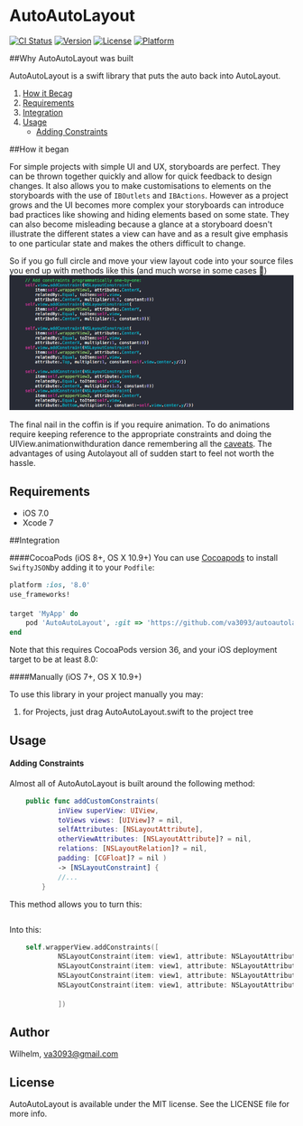 # AutoAutoLayout

[![CI Status](http://img.shields.io/travis/Wilhelm/AutoAutoLayout.svg?style=flat)](https://travis-ci.org/Wilhelm/AutoAutoLayout)
[![Version](https://img.shields.io/cocoapods/v/AutoAutoLayout.svg?style=flat)](http://cocoapods.org/pods/AutoAutoLayout)
[![License](https://img.shields.io/cocoapods/l/AutoAutoLayout.svg?style=flat)](http://cocoapods.org/pods/AutoAutoLayout)
[![Platform](https://img.shields.io/cocoapods/p/AutoAutoLayout.svg?style=flat)](http://cocoapods.org/pods/AutoAutoLayout)

##Why AutoAutoLayout was built

AutoAutoLayout is a swift library that puts the auto back into AutoLayout.

1. [How it Becag](#how-it-began)
1. [Requirements](#requirements)
1. [Integration](#integration)
1. [Usage](#usage)
	- [Adding Constraints](#adding-constraints)

##How it began

For simple projects with simple UI and UX, storyboards are perfect. They can be thrown together quickly and allow for quick feedback to design changes. It also allows you to make customisations to elements on the storyboards with the use of `IBOutlets` and `IBActions`. However as a project grows and the UI becomes more complex your storyboards can introduce bad practices like showing and hiding elements based on some state. They can also become misleading because a glance at a storyboard doesn't illustrate the different states a view can have and as a result give emphasis to one particular state and makes the others difficult to change. 

So if you go full circle and move your view layout code into your source files you end up with methods like this (and much worse in some cases :grimacing:)
![Screenshot of update constraints method](ReadmeAssets/constraints.png?raw=true)

The final nail in the coffin is if you require animation. To do animations require keeping reference to the appropriate constraints and doing the UIView.animationwithduration dance remembering all the [caveats](http://stackoverflow.com/questions/18363399/autolayout-animation-issue). The advantages of using Autolayout all of sudden start to feel not worth the hassle. 

## Requirements

- iOS 7.0
- Xcode 7

##Integration

####CocoaPods (iOS 8+, OS X 10.9+)
You can use [Cocoapods](http://cocoapods.org/) to install `SwiftyJSON`by adding it to your `Podfile`:
```ruby
platform :ios, '8.0'
use_frameworks!

target 'MyApp' do
	pod 'AutoAutoLayout', :git => 'https://github.com/va3093/autoautolayout.git'
end
```
Note that this requires CocoaPods version 36, and your iOS deployment target to be at least 8.0:


####Manually (iOS 7+, OS X 10.9+)

To use this library in your project manually you may:  

1. for Projects, just drag AutoAutoLayout.swift to the project tree

## Usage

#### Adding Constraints

Almost all of AutoAutoLayout is built around the following method:

```swift
	public func addCustomConstraints(
        	inView superView: UIView,
        	toViews views: [UIView]? = nil,
        	selfAttributes: [NSLayoutAttribute],
        	otherViewAttributes: [NSLayoutAttribute]? = nil,
        	relations: [NSLayoutRelation]? = nil,
        	padding: [CGFloat]? = nil )
        	-> [NSLayoutConstraint] {
			//... 
		}
```
This method allows you to turn this:
```swift

```

Into this:
```swift
	self.wrapperView.addConstraints([
			NSLayoutConstraint(item: view1, attribute: NSLayoutAttribute.Top, relatedBy: NSLayoutRelation.Equal, toItem: self.wrapperView, attribute: NSLayoutAttribute.Top, multiplier: 1.0, constant: 0.0),
			NSLayoutConstraint(item: view1, attribute: NSLayoutAttribute.Leading, relatedBy: NSLayoutRelation.Equal, toItem: self.wrapperView, attribute: NSLayoutAttribute.Leading, multiplier: 1.0, constant: 0.0),
			NSLayoutConstraint(item: view1, attribute: NSLayoutAttribute.Trailing, relatedBy: NSLayoutRelation.Equal, toItem: self.wrapperView, attribute: NSLayoutAttribute.Trailing, multiplier: 1.0, constant: 0.0),
			NSLayoutConstraint(item: view1, attribute: NSLayoutAttribute.Bottom, relatedBy: NSLayoutRelation.Equal, toItem: self.wrapperView, attribute: NSLayoutAttribute.Bottom, multiplier: 1.0, constant: 0.0)

			])
```

## Author

Wilhelm, va3093@gmail.com

## License

AutoAutoLayout is available under the MIT license. See the LICENSE file for more info.
